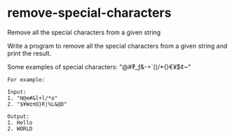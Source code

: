 # remove-special-characters
Remove all the special characters from a given string

Write a program to remove all the special characters from a given string and print the result.

Some examples of special characters: "@#₹_ƒ&-+`()/*{}€¥$¢~"

```
For example:

Input:
1. "H@e#&l+l/*o"
2. "$¥W¢πO}R|%L&@D"

Output:
1. Hello
2. WORLD
```